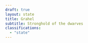 ```yaml
---
draft: true
layout: state
title: Grahel
subtitle: Stronghold of the dwarves
classifications:
  - "state"
---
```


